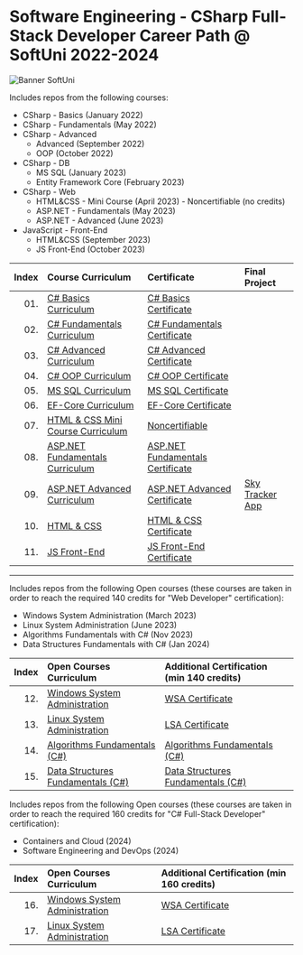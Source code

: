 # Software Engineering - CSharp Full-Stack Developer Career Path @ SoftUni 2022-2024

<p align="centre">
  <img src="https://cdn.discordapp.com/attachments/979101848361377914/1022244283606110228/Softuni_logo_trasparent.png" alt="Banner SoftUni"/>
</p>

Includes repos from the following courses:

* CSharp - Basics (January 2022)
* CSharp - Fundamentals (May 2022)
* CSharp - Advanced
    * Advanced (September 2022)
    * OOP (October 2022)
* CSharp - DB
    * MS SQL (January 2023)
    * Entity Framework Core (February 2023)
* CSharp - Web
    * HTML&CSS - Mini Course (April 2023) - Noncertifiable (no credits)
    * ASP.NET - Fundamentals (May 2023)
    * ASP.NET - Advanced (June 2023)
* JavaScript - Front-End
    * HTML&CSS (September 2023)
    * JS Front-End (October 2023)

| Index | Course Curriculum                                                                                        | Certificate                                                                                 | Final Project                                                   
|------:|:---------------------------------------------------------------------------------------------------------|:--------------------------------------------------------------------------------------------|:----------------------------------------------------------------
|   01. | [C# Basics Curriculum](https://softuni.bg/courses/programming-basics)                                    | [C# Basics Certificate](https://softuni.bg/certificates/details/124163/4f111e75)            |
|   02. | [C# Fundamentals Curriculum](https://softuni.bg/courses/programming-fundamentals-csharp-java-js-python)  | [C# Fundamentals Certificate](https://softuni.bg/certificates/details/139285/2a887f18)      |
|   03. | [C# Advanced Curriculum](https://softuni.bg/modules/58/csharp-advanced/1357)                             | [C# Advanced Certificate](https://softuni.bg/certificates/details/143932/ea987587)          |
|   04. | [C# OOP Curriculum](https://softuni.bg/trainings/3843/csharp-oop-october-2022)                           | [C# OOP Certificate](https://softuni.bg/certificates/details/150719/53829fbc)               |
|   05. | [MS SQL Curriculum](https://softuni.bg/trainings/3965/ms-sql-january-2023)                               | [MS SQL Certificate](https://softuni.bg/certificates/details/157832/0c96a1b9)               |
|   06. | [EF-Core Curriculum](https://softuni.bg/trainings/3966/entity-framework-core-february-2023)			           | [EF-Core Certificate](https://softuni.bg/certificates/details/164861/ef7326ac)              |
|   07. | [HTML & CSS Mini Course Curriculum](https://softuni.bg/trainings/2286/html-css-mini-course)			           | [Noncertifiable]()                                                                          |
|   08. | [ASP.NET Fundamentals Curriculum](https://softuni.bg/trainings/3966/entity-framework-core-february-2023) | [ASP.NET Fundamentals Certificate](https://softuni.bg/certificates/details/175351/3dbfbae1) |
|   09. | [ASP.NET Advanced Curriculum](https://softuni.bg/trainings/3966/entity-framework-core-february-2023)	    | [ASP.NET Advanced Certificate](https://softuni.bg/certificates/details/182177/0f14abe7)     | [Sky Tracker App](https://github.com/KaiserDMC/Sky-Tracker-App) 
|   10. | [HTML & CSS](https://softuni.bg/trainings/4239/html-and-css-september-2023)	                             | [HTML & CSS Certificate](https://softuni.bg/certificates/details/190832/9b2b2d39)           |
|   11. | [JS Front-End](https://softuni.bg/trainings/4240/js-front-end-october-2023)	                             | [JS Front-End Certificate]()           |
---

Includes repos from the following Open courses (these courses are taken in order to reach the required 140 credits for "Web Developer" certification):

* Windows System Administration (March 2023)
* Linux System Administration (June 2023)
* Algorithms Fundamentals with C# (Nov 2023)
* Data Structures Fundamentals with C# (Jan 2024)

| Index | Open Courses Curriculum																				                                                                                       | Additional Certification (min 140 credits)                                     
|------:|:----------------------------------------------------------------------------------------------------------------------------------|:---------------------------------------------------------------------------
|   12. | [Windows System Administration](https://softuni.bg/trainings/4082/windows-system-administration-march-2023)                       | [WSA Certificate](https://softuni.bg/certificates/details/171863/406d88db) 
|   13. | [Linux System Administration](https://softuni.bg/trainings/4083/linux-system-administration-june-2023)                            | [LSA Certificate](https://softuni.bg/certificates/details/178921/491ce0aa) 
|   14. | [Algorithms Fundamentals (C#)](https://softuni.bg/trainings/4175/algorithms-fundamentals-with-c-sharp-may-2023)                   | [Algorithms Fundamentals (C#)]() 
|   15. | [Data Structures Fundamentals (C#)](https://softuni.bg/trainings/4266/data-structures-fundamentals-with-csharp-september-2023) | [Data Structures Fundamentals (C#)]() 

Includes repos from the following Open courses (these courses are taken in order to reach the required 160 credits for "C# Full-Stack Developer" certification):

* Containers and Cloud (2024)
* Software Engineering and DevOps (2024)

| Index | Open Courses Curriculum																				                                                                         | Additional Certification (min 160 credits)                                     
|------:|:--------------------------------------------------------------------------------------------------------------------|:---------------------------------------------------------------------------
|   16. | [Windows System Administration](https://softuni.bg/trainings/4082/windows-system-administration-march-2023)         | [WSA Certificate](https://softuni.bg/certificates/details/171863/406d88db) 
|   17. | [Linux System Administration](https://softuni.bg/trainings/4083/linux-system-administration-june-2023)              | [LSA Certificate](https://softuni.bg/certificates/details/178921/491ce0aa)